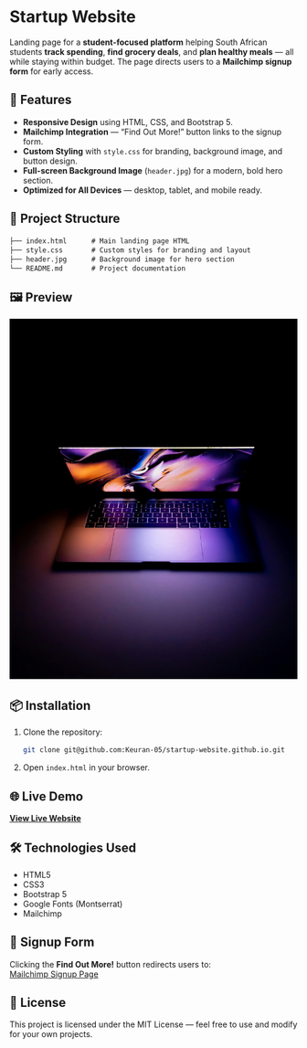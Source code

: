 # **Startup Website**  

Landing page for a **student-focused platform** helping South African students **track spending**, **find grocery deals**, and **plan healthy meals** — all while staying within budget. The page directs users to a **Mailchimp signup form** for early access.  

## 🚀 Features  
- **Responsive Design** using HTML, CSS, and Bootstrap 5.  
- **Mailchimp Integration** — “Find Out More!” button links to the signup form.  
- **Custom Styling** with `style.css` for branding, background image, and button design.  
- **Full-screen Background Image** (`header.jpg`) for a modern, bold hero section.  
- **Optimized for All Devices** — desktop, tablet, and mobile ready.  

## 📂 Project Structure  
```
├── index.html      # Main landing page HTML
├── style.css       # Custom styles for branding and layout
├── header.jpg      # Background image for hero section
└── README.md       # Project documentation
```

## 🖼 Preview  
![Landing Page Preview](header.jpg)  

## 📦 Installation  
1. Clone the repository:  
   ```bash
   git clone git@github.com:Keuran-05/startup-website.github.io.git
   ```  
2. Open `index.html` in your browser.  

## 🌐 Live Demo  
[**View Live Website**](keuran-05.github.io/startup-website.github.io/) 

## 🛠 Technologies Used  
- HTML5  
- CSS3  
- Bootstrap 5  
- Google Fonts (Montserrat)  
- Mailchimp

## 📧 Signup Form  
Clicking the **Find Out More!** button redirects users to:  
[Mailchimp Signup Page](https://mailchi.mp/5cd7a29f6c73/ksu)  

## 📜 License  
This project is licensed under the MIT License — feel free to use and modify for your own projects.  
